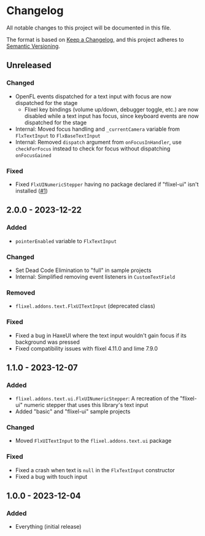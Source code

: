 <!-- markdownlint-configure-file {"MD024": {"siblings_only": true}} -->
# Changelog

All notable changes to this project will be documented in this file.

The format is based on [Keep a Changelog](https://keepachangelog.com/en/1.1.0/),
and this project adheres to [Semantic Versioning](https://semver.org/spec/v2.0.0.html).

## Unreleased

### Changed

- OpenFL events dispatched for a text input with focus are now dispatched for the stage
  - Flixel key bindings (volume up/down, debugger toggle, etc.) are now disabled while a text input has focus, since keyboard events are now dispatched for the stage
- Internal: Moved focus handling and `_currentCamera` variable from `FlxTextInput` to `FlxBaseTextInput`
- Internal: Removed `dispatch` argument from `onFocusInHandler`, use `checkForFocus` instead to check for focus without dispatching `onFocusGained`

### Fixed

- Fixed `FlxUINumericStepper` having no package declared if "flixel-ui" isn't installed ([#1](https://github.com/Starmapo/flixel-text-input/pull/1))

## 2.0.0 - 2023-12-22

### Added

- `pointerEnabled` variable to `FlxTextInput`

### Changed

- Set Dead Code Elimination to "full" in sample projects
- Internal: Simplified removing event listeners in `CustomTextField`

### Removed

- `flixel.addons.text.FlxUITextInput` (deprecated class)

### Fixed

- Fixed a bug in HaxeUI where the text input wouldn't gain focus if its background was pressed
- Fixed compatibility issues with flixel 4.11.0 and lime 7.9.0

## 1.1.0 - 2023-12-07

### Added

- `flixel.addons.text.ui.FlxUINumericStepper`: A recreation of the "flixel-ui" numeric stepper that uses this library's text input
- Added "basic" and "flixel-ui" sample projects

### Changed

- Moved `FlxUITextInput` to the `flixel.addons.text.ui` package

### Fixed

- Fixed a crash when text is `null` in the `FlxTextInput` constructor
- Fixed a bug with touch input

## 1.0.0 - 2023-12-04

### Added

- Everything (initial release)
